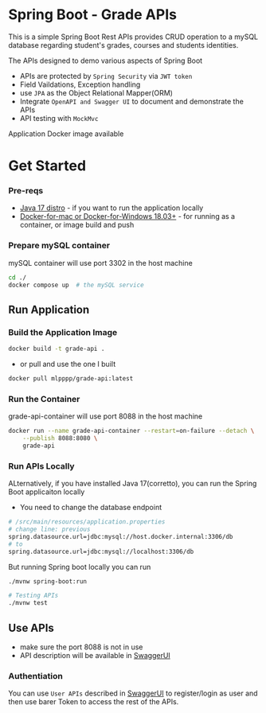 # Spring Boot - Grade APIs 
This is a simple Spring Boot Rest APIs provides CRUD operation to a mySQL database regarding student's grades, courses and students identities.

The APIs designed to demo various aspects of Spring Boot
- APIs are protected by `Spring Security` via `JWT token`
- Field Vaildations, Exception handling
- use `JPA` as the Object Relational Mapper(ORM)
- Integrate `OpenAPI and Swagger UI` to document and demonstrate the APIs
- API testing with `MockMvc`

Application Docker image available

# Get Started
### Pre-reqs
- [Java 17 distro](https://aws.amazon.com/corretto/) - if you want to run the application locally
- [ Docker-for-mac or Docker-for-Windows 18.03+](https://docs.docker.com/get-docker/) - for running as a container, or image build and push

### Prepare mySQL container
mySQL container will use port 3302 in the host machine
```bash
cd ./
docker compose up  # the mySQL service
```

## Run Application
### Build the Application Image
```bash
docker build -t grade-api .
```

- or pull and use the one I built 
```bash
docker pull mlpppp/grade-api:latest
```

### Run the Container
grade-api-container will use port 8088 in the host machine
```bash
docker run --name grade-api-container --restart=on-failure --detach \
    --publish 8088:8080 \
    grade-api
```

### Run APIs Locally
ALternatively, if you have installed Java 17(corretto), you can run the Spring Boot applicaiton locally 
- You need to change the database endpoint
```bash
# /src/main/resources/application.properties
# change line: previous
spring.datasource.url=jdbc:mysql://host.docker.internal:3306/db
# to
spring.datasource.url=jdbc:mysql://localhost:3306/db
```
But running Spring boot locally you can run

```bash
./mvnw spring-boot:run

# Testing APIs
./mvnw test
```

## Use APIs
- make sure the port 8088 is not in use
- API description will be available in [SwaggerUI](http://localhost:8088/swagger-ui/index.html#/)

### Authentiation
You can use `User APIs` described in [SwaggerUI](http://localhost:8088/swagger-ui/index.html#/) to register/login as user and then use barer Token to access the rest of the APIs.

